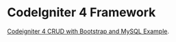 # CodeIgniter 4 Framework

[Codeigniter 4 CRUD with Bootstrap and MySQL Example](https://www.positronx.io/codeigniter-crud-with-bootstrap-and-mysql-example/).